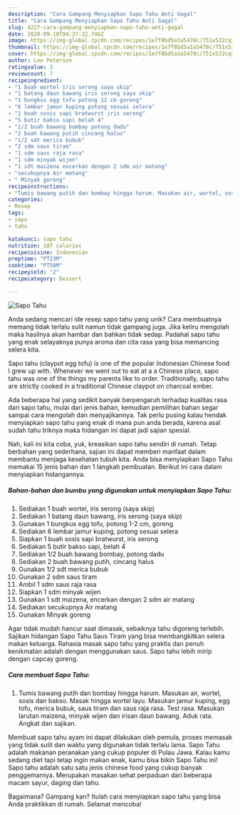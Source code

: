 ```yaml
---
description: "Cara Gampang Menyiapkan Sapo Tahu Anti Gagal"
title: "Cara Gampang Menyiapkan Sapo Tahu Anti Gagal"
slug: 4227-cara-gampang-menyiapkan-sapo-tahu-anti-gagal
date: 2020-09-10T04:37:32.746Z
image: https://img-global.cpcdn.com/recipes/1e7f8bd5a1a5478c/751x532cq70/sapo-tahu-foto-resep-utama.jpg
thumbnail: https://img-global.cpcdn.com/recipes/1e7f8bd5a1a5478c/751x532cq70/sapo-tahu-foto-resep-utama.jpg
cover: https://img-global.cpcdn.com/recipes/1e7f8bd5a1a5478c/751x532cq70/sapo-tahu-foto-resep-utama.jpg
author: Leo Peterson
ratingvalue: 3
reviewcount: 7
recipeingredient:
- "1 buah wortel iris serong saya skip"
- "1 batang daun bawang iris serong saya skip"
- "1 bungkus egg tofu potong 12 cm goreng"
- "6 lembar jamur kuping potong sesuai selera"
- "1 buah sosis sapi bratwurst iris serong"
- "5 butir bakso sapi belah 4"
- "1/2 buah bawang bombay potong dadu"
- "2 buah bawang putih cincang halus"
- "1/2 sdt merica bubuk"
- "2 sdm saus tiram"
- "1 sdm saus raja rasa"
- "1 sdm minyak wijen"
- "1 sdt maizena encerkan dengan 2 sdm air matang"
- "secukupnya Air matang"
- " Minyak goreng"
recipeinstructions:
- "Tumis bawang putih dan bombay hingga harum. Masukan air, wortel, sosis dan bakso. Masak hingga wortel layu. Masukan jamur kuping, egg tofu, merica bubuk, saus tiram dan saus raja rasa. Test rasa. Masukan larutan maizena, minyak wijen dan irisan daun bawang. Aduk rata. Angkat dan sajikan."
categories:
- Resep
tags:
- sapo
- tahu

katakunci: sapo tahu 
nutrition: 187 calories
recipecuisine: Indonesian
preptime: "PT23M"
cooktime: "PT58M"
recipeyield: "2"
recipecategory: Dessert

---
```



![Sapo Tahu](https://img-global.cpcdn.com/recipes/1e7f8bd5a1a5478c/751x532cq70/sapo-tahu-foto-resep-utama.jpg)

Anda sedang mencari ide resep sapo tahu yang unik? Cara membuatnya memang tidak terlalu sulit namun tidak gampang juga. Jika keliru mengolah maka hasilnya akan hambar dan bahkan tidak sedap. Padahal sapo tahu yang enak selayaknya punya aroma dan cita rasa yang bisa memancing selera kita.

Sapo tahu (claypot egg tofu) is one of the popular Indonesian Chinese food I grew up with. Whenever we went out to eat at a a Chinese place, sapo tahu was one of the things my parents like to order. Traditionally, sapo tahu are strictly cooked in a traditional Chinese claypot on charcoal ember.

Ada beberapa hal yang sedikit banyak berpengaruh terhadap kualitas rasa dari sapo tahu, mulai dari jenis bahan, kemudian pemilihan bahan segar sampai cara mengolah dan menyajikannya. Tak perlu pusing kalau hendak menyiapkan sapo tahu yang enak di mana pun anda berada, karena asal sudah tahu triknya maka hidangan ini dapat jadi sajian spesial.


Nah, kali ini kita coba, yuk, kreasikan sapo tahu sendiri di rumah. Tetap berbahan yang sederhana, sajian ini dapat memberi manfaat dalam membantu menjaga kesehatan tubuh kita. Anda bisa menyiapkan Sapo Tahu memakai 15 jenis bahan dan 1 langkah pembuatan. Berikut ini cara dalam menyiapkan hidangannya.

<!--inarticleads1-->

##### Bahan-bahan dan bumbu yang digunakan untuk menyiapkan Sapo Tahu:

1. Sediakan 1 buah wortel, iris serong (saya skip)
1. Sediakan 1 batang daun bawang, iris serong (saya skip)
1. Gunakan 1 bungkus egg tofu, potong 1-2 cm, goreng
1. Sediakan 6 lembar jamur kuping, potong sesuai selera
1. Siapkan 1 buah sosis sapi bratwurst, iris serong
1. Sediakan 5 butir bakso sapi, belah 4
1. Sediakan 1/2 buah bawang bombay, potong dadu
1. Sediakan 2 buah bawang putih, cincang halus
1. Gunakan 1/2 sdt merica bubuk
1. Gunakan 2 sdm saus tiram
1. Ambil 1 sdm saus raja rasa
1. Siapkan 1 sdm minyak wijen
1. Gunakan 1 sdt maizena, encerkan dengan 2 sdm air matang
1. Sediakan secukupnya Air matang
1. Gunakan  Minyak goreng


Agar tidak mudah hancur saat dimasak, sebaiknya tahu digoreng terlebih. Sajikan hidangan Sapo Tahu Saus Tiram yang bisa membangkitkan selera makan keluarga. Rahasia masak sapo tahu yang praktis dan penuh kenikmatan adalah dengan menggunakan saus. Sapo tahu lebih mirip dengan capcay goreng. 

<!--inarticleads2-->

##### Cara membuat Sapo Tahu:

1. Tumis bawang putih dan bombay hingga harum. Masukan air, wortel, sosis dan bakso. Masak hingga wortel layu. Masukan jamur kuping, egg tofu, merica bubuk, saus tiram dan saus raja rasa. Test rasa. Masukan larutan maizena, minyak wijen dan irisan daun bawang. Aduk rata. Angkat dan sajikan.


Membuat sapo tahu ayam ini dapat dilakukan oleh pemula, proses memasak yang tidak sulit dan waktu yang digunakan tidak terlalu lama. Sapo Tahu adalah makanan peranakan yang cukup populer di Pulau Jawa. Kalau kamu sedang diet tapi tetap ingin makan enak, kamu bisa bikin Sapo Tahu ini! Sapo tahu adalah satu satu jenis chinese food yang cukup banyak penggemarnya. Merupakan masakan sehat perpaduan dari beberapa macam sayur, daging dan tahu. 

Bagaimana? Gampang kan? Itulah cara menyiapkan sapo tahu yang bisa Anda praktikkan di rumah. Selamat mencoba!
